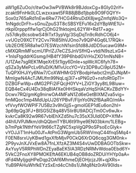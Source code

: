 aW1g6ZuOo/r/itwOw3wPVBWk8r9BJdoxCg+8GIy02nY=
zcakt9FnHk0LCLwzxxawt5FR88jBBd1jbpb9O9F0QYY=
Sox0z765aRd1nEw4Rw77HCG4RtruDdX8jwgZmfqWo3Q=
1nNgdcDrFh+sGnuZpuS3T8cSBSYEFu16x2dYBpWtE1U=
rtkpl0rpppfIfw1qrCjOhG21hktojmL62YW+Rd17+ag=
/s57dkyBcsobwS49iTxf3ypVg/3SqDqTn9cRdhCO6j4=
+vUOzO9XCTY2Cvv7Ri85IhVJOno7v9QlP4Gq6L17RQk=
Ub2EOfE5R8a1wO7ESWzchN1sinSfd88JdDD5ucawG9M=
cMXQRmMFscmU1PrIZJ7eCZSJnVSfHQ+vtd/N9szLxG4=
+1nIsFtgddrKGsmg/HB4fY39P6hbdGVrHxZXO1mNsN8=
/U1ZAe7sgREK1MqeXrE5t1lgy6DnIe+spWcXC6fyh78=
qSZa3yMePcLv6fuD/K/M1vUccYO+Vz3DP8uCi9pU52M=
TuQPXIHJiYy6Nw7/CoXWHMrGSYBodpHwbct2mjDJNpM=
MmIgwN4AcTJMUfm99NqLqj3l7+sPNGz0+nsfoRtGpTI=
DZBGFwWp+dMG2PFi2iFQcjH0YV+LZiGY3yy8tL98luw=
EQB4eCx4U4Dx38qBIAfXe0HHSkqaVzHqSHACKvZBdYY=
Dcwv7RQ/gmKg9nirwOA4MFaN1Zd6eGetBIXMZva5vig=
fmMQoc1mp4MdUpUJ26YPBvF/FIjnYo0N2fBAaRO/mlA=
vfVvyfWOWPIF7U5Bz3v9hGjjS+gmolGEP1dEu6on2hI=
3p69pQg3FJ+BISG5lZ8q48V5Iir8U9ADCjTm0Cv6wJk=
kvkrCa8K92w9R67vblEhXZd5hu7c35sX3Uld0DP+XfM=
d4hlUVPJMkm/dhQQbmTYBU6t91hye9EN03bkm/1LEBg=
b7mPpk1NthfYeV9t66cTZgNC5xpVgQP9oSPsoEcGlyk=
vYOJJiT1mHu00Jf+AtPnG3WgmUb5RWVmqC44fnq5Mq4=
F0EN8srxUyKBwd1gxXfbMjvP0CkQ6XrDQ6cqg3GM0nk=
2P9yvJnXJVxEw8A7fnLXfzAZ3M4S4vUwDDBAGOTbSkw=
AxYuyV5RRPhWDnZEyaBaEK5IA3RDzNRMvWdoa0Ebd6Y=
5VkC2FnoXY8PMOKEftA6EKUB4qOB8doZRDUiYHYp0aA=
dFd4MyIjgqHPeDqp2OAf6MhmeDjEOHjcjzJ9l+qjXRs=
YuB9PAHuWhfkEYzSxErd4cCh8s1/JMq8Nz0rAV90lds=
